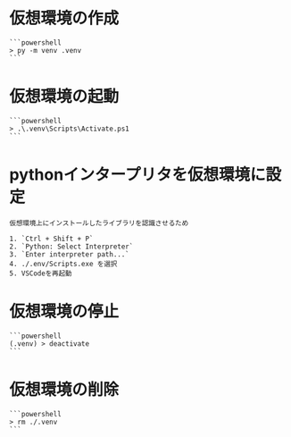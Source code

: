 # 仮想環境の作成
    ```powershell
    > py -m venv .venv
    ```

# 仮想環境の起動
    ```powershell
    > .\.venv\Scripts\Activate.ps1
    ```

# pythonインタープリタを仮想環境に設定
    仮想環境上にインストールしたライブラリを認識させるため

    1. `Ctrl + Shift + P`
    2. `Python: Select Interpreter`
    3. `Enter interpreter path...`
    4. ./.env/Scripts.exe を選択
    5. VSCodeを再起動

# 仮想環境の停止
    ```powershell
    (.venv) > deactivate
    ```

# 仮想環境の削除
    ```powershell
    > rm ./.venv
    ```